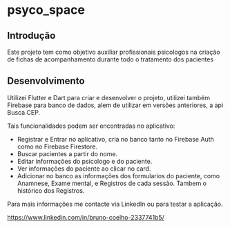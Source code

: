 # psyco_space

## Introdução 
Este projeto tem como objetivo auxiliar profissionais psicologos na criação de fichas de acompanhamento durante todo o tratamento dos pacientes

## Desenvolvimento

Utilizei Flutter e Dart para criar e desenvolver o projeto, utilizei também Firebase para banco de dados, alem de utilizar em versões anteriores, a api Busca CEP.

Tais funcionalidades podem ser encontradas no aplicativo:
 - Registrar e Entrar no aplicativo, cria no banco tanto no Firebase Auth como no Firebase Firestore.
 - Buscar pacientes a partir do nome.
 - Editar informações do psicologo e do paciente.
 - Ver informações do paciente ao clicar no card.
 - Adicionar no banco as informações dos formularios do paciente, como Anamnese, Exame mental, e Registros de cada sessão. Tambem o histórico dos Registros.

Para mais informações me contacte via LinkedIn ou para testar a aplicação. 

https://www.linkedin.com/in/bruno-coelho-2337741b5/
